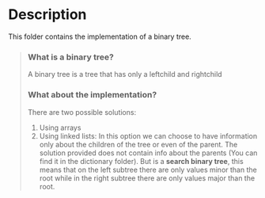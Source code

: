 # Description

This folder contains the implementation of a binary tree.

> ### What is a binary tree?
> A  binary tree is a tree that has only a leftchild and rightchild
>
> ### What about the implementation?
> There are two possible solutions:
> 1. Using arrays
> 2. Using linked lists:
>       In this option we can choose to have information only about the 
>       children of the tree or even of the parent. The solution provided
>       does not contain info about the parents 
>       (You can find it in the dictionary folder).
>       But is a **search binary tree**,
>       this means that on the left subtree there are only values minor than the root
>       while in the right subtree there are only values major than the root.
>   
>
>

